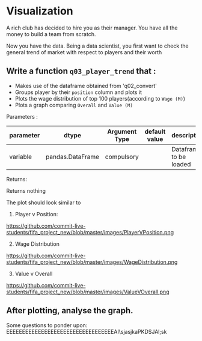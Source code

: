 # Visualization

A rich club has decided to hire you as their manager. You have all the money to build a team from scratch.

Now you have the data. Being a data scientist, you first want to check the general trend of market with respect to players and their worth 

## Write a function `q03_player_trend` that :

- Makes use of the dataframe obtained from 'q02_convert'
- Groups player by their `position` column and plots it
- Plots the wage distribution of top 100 players(according to `Wage (M)`)
- Plots a graph comparing `Overall` and `Value (M)` 


Parameters :

| parameter | dtype          | Argument Type | default value | description                   |
|-----------|----------------|---------------|---------------|-------------------------------|
| variable  |pandas.DataFrame| compulsory    |               | Dataframe to be loaded        |

Returns:

Returns nothing

The plot should look similar to

1. Player v Position:

https://github.com/commit-live-students/fifa_project_new/blob/master/images/PlayerVPosition.png

2. Wage Distribution

https://github.com/commit-live-students/fifa_project_new/blob/master/images/WageDistribution.png

3. Value v Overall
  
https://github.com/commit-live-students/fifa_project_new/blob/master/images/ValueVOverall.png

 
 
 ## After plotting, analyse the graph.
 Some questions to ponder upon:
 EEEEEEEEEEEEEEEEEEEEEEEEEEEEEEEEEEAI\sjasjkaPKDSJAl;sk
 
 
 